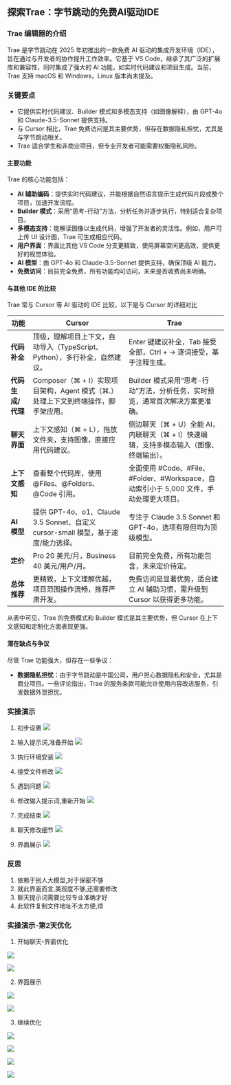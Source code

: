 ## 探索Trae：字节跳动的免费AI驱动IDE

### Trae 编辑器的介绍
Trae 是字节跳动在 2025 年初推出的一款免费 AI 驱动的集成开发环境（IDE），旨在通过与开发者的协作提升工作效率。它基于 VS Code，继承了其广泛的扩展库和兼容性，同时集成了强大的 AI 功能，如实时代码建议和项目生成。当前，Trae 支持 macOS 和 Windows，Linux 版本尚未提及。

### 关键要点
- 它提供实时代码建议、Builder 模式和多模态支持（如图像解释），由 GPT-4o 和 Claude-3.5-Sonnet 提供支持。  
- 与 Cursor 相比，Trae 免费访问是其主要优势，但存在数据隐私担忧，尤其是与字节跳动相关。  
- Trae 适合学生和非商业项目，但专业开发者可能需要权衡隐私风险。  

#### 主要功能
Trae 的核心功能包括：  
- **AI 辅助编码**：提供实时代码建议，并能根据自然语言提示生成代码片段或整个项目，加速开发流程。  
- **Builder 模式**：采用“思考-行动”方法，分析任务并逐步执行，特别适合复杂项目。  
- **多模态支持**：能解读图像以生成代码，增强了开发者的灵活性。例如，用户可上传 UI 设计图，Trae 可生成相应代码。  
- **用户界面**：界面比其他 VS Code 分支更精致，使用屏幕空间更高效，提供更好的视觉体验。  
- **AI 模型**：由 GPT-4o 和 Claude-3.5-Sonnet 提供支持，确保顶级 AI 能力。  
- **免费访问**：目前完全免费，所有功能均可访问，未来是否收费尚未明确。

#### 与其他 IDE 的比较
Trae 常与 Cursor 等 AI 驱动的 IDE 比较，以下是与 Cursor 的详细对比

| **功能**                     | **Cursor**                                                                 | **Trae**                                                                                     |
|------------------------------|---------------------------------------------------------------------------|---------------------------------------------------------------------------------------------|
| **代码补全**                 | 顶级，理解项目上下文，自动导入（TypeScript、Python），多行补全，自然建议。 | Enter 键建议补全，Tab 接受全部，Ctrl + → 逐词接受，基于注释生成。                           |
| **代码生成/代理**            | Composer（⌘ + I）实现项目架构，Agent 模式（⌘.）处理上下文到终端操作，脚手架应用。 | Builder 模式采用“思考-行动”方法，分析任务，实时预览，通常首次解决方案更准确。               |
| **聊天界面**                 | 上下文感知（⌘ + L），拖放文件夹，支持图像，直接应用代码建议。               | 侧边聊天（⌘ + U）全能 AI，内联聊天（⌘ + I）快速编辑，支持多模态输入（图像、终端输出）。     |
| **上下文感知**               | 查看整个代码库，使用 @Files、@Folders、@Code 引用。                       | 全面使用 #Code、#File、#Folder、#Workspace，自动索引小于 5,000 文件，手动处理更大项目。     |
| **AI 模型**                  | 提供 GPT-4o、o1、Claude 3.5 Sonnet、自定义 cursor-small 模型，基于速度/能力选择。 | 专注于 Claude 3.5 Sonnet 和 GPT-4o，选项有限但均为顶级模型。                                |                             |
| **定价**                     | Pro 20 美元/月，Business 40 美元/用户/月。                                | 目前完全免费，所有功能包含，未来定价待定。                                                 |
| **总体推荐**                 | 更精致，上下文理解优越，项目范围操作流畅，推荐严肃开发。                   | 免费访问是显著优势，适合建立 AI 辅助习惯，需升级到 Cursor 以获得更多功能。                 |

从表中可见，Trae 的免费模式和 Builder 模式是其主要优势，但 Cursor 在上下文感知和定制化方面表现更强。

#### 潜在缺点与争议
尽管 Trae 功能强大，但存在一些争议：  
- **数据隐私担忧**：由于字节跳动是中国公司，用户担心数据隐私和安全，尤其是商业项目。一些评论指出，Trae 的服务条款可能允许使用内容改进服务，引发数据外泄担忧。  

### 实操演示

1. 初步设置
![](z_using_files/frontend/pics/settings.png)

2. 输入提示词,准备开始
![](z_using_files/frontend/pics/inter1.png)

3. 执行环境安装
![](z_using_files/frontend/pics/inter2.png)

4. 接受文件修改
![](z_using_files/frontend/pics/inter3.png)

5. 遇到问题
![](z_using_files/frontend/pics/inter4.png)

6. 修改输入提示词,重新开始
![](z_using_files/frontend/pics/inter5.png)

7. 完成结束
![](z_using_files/frontend/pics/inter6.png)

8. 聊天修改细节
![](z_using_files/frontend/pics/inter7.png)

9. 界面展示
![](z_using_files/frontend/pics/inter8.png)

### 反思

1. 依赖于别人大模型,对于保密不够
2. 就此界面而言,美观度不够,还需要修改
3. 聊天提示词需要比较专业准确才好
4. 此软件复制文件地址不太方便,烦

### 实操演示-第2天优化

1. 开始聊天-界面优化

![](z_using_files/frontend/pics/inter14.png)

![](z_using_files/frontend/pics/inter9.png)

2. 界面展示

![](z_using_files/frontend/pics/inter10.png)

![](z_using_files/frontend/pics/inter11.png)

3. 继续优化

![](z_using_files/frontend/pics/inter12.png)

![](z_using_files/frontend/pics/inter13.png)

![](z_using_files/frontend/pics/inter15.png)

![](z_using_files/frontend/pics/inter16.png)
